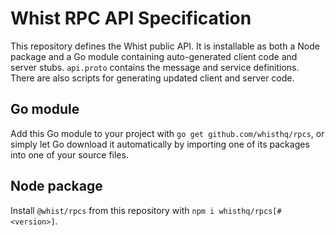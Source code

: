 # Whist RPC API Specification

This repository defines the Whist public API.
It is installable as both a Node package and a Go module containing auto-generated client code and server stubs.
`api.proto` contains the message and service definitions.
There are also scripts for generating updated client and server code.

## Go module

Add this Go module to your project with `go get github.com/whisthq/rpcs`, or simply let Go download it automatically by importing one of its packages into one of your source files.

## Node package

Install `@whist/rpcs` from this repository with `npm i whisthq/rpcs[#<version>]`.
